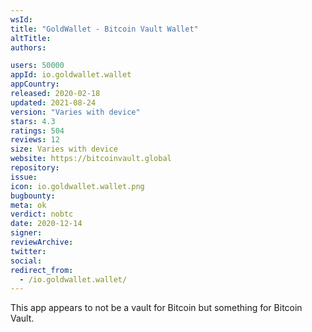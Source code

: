 ```yaml
---
wsId: 
title: "GoldWallet - Bitcoin Vault Wallet"
altTitle: 
authors:

users: 50000
appId: io.goldwallet.wallet
appCountry: 
released: 2020-02-18
updated: 2021-08-24
version: "Varies with device"
stars: 4.3
ratings: 504
reviews: 12
size: Varies with device
website: https://bitcoinvault.global
repository: 
issue: 
icon: io.goldwallet.wallet.png
bugbounty: 
meta: ok
verdict: nobtc
date: 2020-12-14
signer: 
reviewArchive:
twitter: 
social:
redirect_from:
  - /io.goldwallet.wallet/
---
```


This app appears to not be a vault for Bitcoin but something for Bitcoin Vault.
